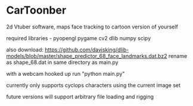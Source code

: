 # CarToonber
 2d Vtuber software, maps face tracking to cartoon version of yourself

required libraries - 
	pyopengl
	pygame
	cv2
	dlib
	numpy
	scipy

also download:
https://github.com/davisking/dlib-models/blob/master/shape_predictor_68_face_landmarks.dat.bz2
rename as shape_68.dat in same directory as main.py

with a webcam hooked up run "python main.py"

currently only supports cyclops characters using the current image set

future versions will support arbitrary file loading and rigging


